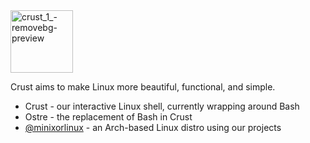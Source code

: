 <img width="100" height="100" alt="crust_1_-removebg-preview" src="https://github.com/user-attachments/assets/633da2d5-9dba-4d14-abcc-818fb8369136" />

Crust aims to make Linux more beautiful, functional, and simple.

- Crust - our interactive Linux shell, currently wrapping around Bash
- Ostre - the replacement of Bash in Crust
- [@minixorlinux](https://github.com/minixorlinux) - an Arch-based Linux distro using our projects
